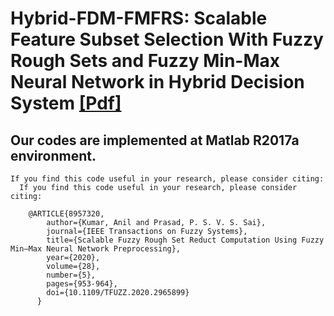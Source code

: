 # Hybrid-FDM-FMFRS: Scalable Feature Subset Selection With Fuzzy Rough Sets and Fuzzy Min-Max Neural Network in Hybrid Decision System [[Pdf]](https://ieeexplore.ieee.org/document/10738469)

## Our codes are implemented at Matlab R2017a environment. 

    If you find this code useful in your research, please consider citing:
      If you find this code useful in your research, please consider citing:

        @ARTICLE{8957320,
            author={Kumar, Anil and Prasad, P. S. V. S. Sai},
            journal={IEEE Transactions on Fuzzy Systems}, 
            title={Scalable Fuzzy Rough Set Reduct Computation Using Fuzzy Min–Max Neural Network Preprocessing}, 
            year={2020},
            volume={28},
            number={5},
            pages={953-964},
            doi={10.1109/TFUZZ.2020.2965899}
          }

